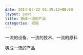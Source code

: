 ```yaml
---
date: 2014-07-22 01:49:12+00:00
layout: post
title: 铸成一流的产品
categories: 视频
---
```


一流的设备、一流的技术、一流的原料

铸成一流的产品
